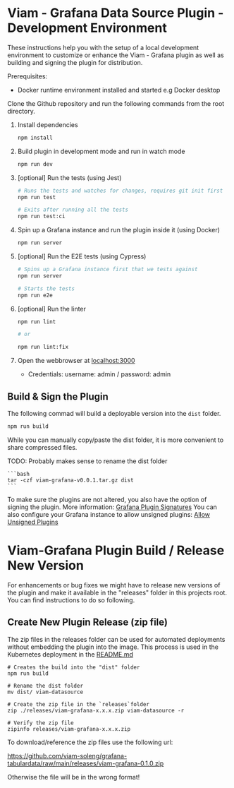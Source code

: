 # Viam - Grafana Data Source Plugin - Development Environment

These instructions help you with the setup of a local development environment to customize or enhance the Viam - Grafana plugin as well as building and signing the plugin for distribution.

Prerequisites:
- Docker runtime environment installed and started e.g Docker desktop

Clone the Github repository and run the following commands from the root directory.

1. Install dependencies

   ```bash
   npm install
   ```

2. Build plugin in development mode and run in watch mode

   ```bash
   npm run dev
   ```
3. [optional] Run the tests (using Jest)

   ```bash
   # Runs the tests and watches for changes, requires git init first
   npm run test

   # Exits after running all the tests
   npm run test:ci
   ```

4. Spin up a Grafana instance and run the plugin inside it (using Docker)

   ```bash
   npm run server
   ```

5. [optional] Run the E2E tests (using Cypress)

   ```bash
   # Spins up a Grafana instance first that we tests against
   npm run server

   # Starts the tests
   npm run e2e
   ```

6. [optional] Run the linter

   ```bash
   npm run lint

   # or

   npm run lint:fix
   ```

7. Open the webbrowser at [localhost:3000](http://localhost:3000) 
    - Credentials: username: admin / password: admin


## Build & Sign the Plugin

The following commad will build a deployable version into the `dist` folder.

   ```bash
   npm run build
   ```

While you can manually copy/paste the dist folder, it is more convenient to share compressed files.

TODO: Probably makes sense to rename the dist folder

    ```bash
    tar -czf viam-grafana-v0.0.1.tar.gz dist
    ```

To make sure the plugins are not altered, you also have the option of signing the plugin.
More information: [Grafana Plugin Signatures](https://grafana.com/docs/grafana/latest/administration/plugin-management/#plugin-signatures)
You can also configure your Grafana instance to allow unsigned plugins: [Allow Unsigned Plugins](https://grafana.com/docs/grafana/latest/administration/plugin-management/#allow-unsigned-plugins)

# Viam-Grafana Plugin Build / Release New Version

For enhancements or bug fixes we might have to release new versions of the plugin and make it available in the "releases" folder in this projects root.
You can find instructions to do so following.

## Create New Plugin Release (zip file)
The zip files in the releases folder can be used for automated deployments without embedding the plugin into the image.
This process is used in the Kubernetes deployment in the [README.md](README.md)

```
# Creates the build into the "dist" folder
npm run build

# Rename the dist folder
mv dist/ viam-datasource

# Create the zip file in the `releases`folder
zip ./releases/viam-grafana-x.x.x.zip viam-datasource -r

# Verify the zip file
zipinfo releases/viam-grafana-x.x.x.zip
```
To download/reference the zip files use the following url:

https://github.com/viam-soleng/grafana-tabulardata/raw/main/releases/viam-grafana-0.1.0.zip

Otherwise the file will be in the wrong format!

